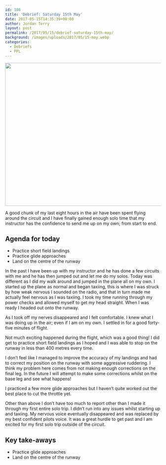 ```yaml
---
id: 186
title: 'Debrief: Saturday 15th May'
date: 2017-05-15T14:35:39+00:00
author: Jordan Terry
layout: post
permalink: /2017/05/15/debrief-saturday-15th-may/
background: /images/uploads/2017/05/15-may.webp
categories:
  - Debriefs
  - PPL
---
```


<img loading="lazy" class="alignnone size-large wp-image-188" src="{{ site.baseurl }}/images/uploads/2017/05/15-may-1024x461.webp" alt="" width="1024" height="461" srcset="{{ site.baseurl }}/images/uploads/2017/05/15-may-1024x461.webp 1024w, {{ site.baseurl }}/images/uploads/2017/05/15-may-300x135.webp 300w, {{ site.baseurl }}/images/uploads/2017/05/15-may-768x346.webp 768w, {{ site.baseurl }}/images/uploads/2017/05/15-may.webp 2000w" sizes="(max-width: 1024px) 100vw, 1024px" />

A good chunk of my last eight hours in the air have been spent flying around the circuit and I have finally gained
enough solo time that my instructor has the confidence to send me up on my own; from start to end.

## Agenda for today

* Practice short field landings
* Practice glide approaches
* Land on the centre of the runway&nbsp;

In the past I have been up with my instructor and he has done a few circuits with me and he has then jumped out and let
me do my solos. Today was different as I did my walk around and jumped in the plane all on my own. I started up the
plane as normal and began taxiing, this is where I was struck by how weak nervous I sounded on the radio, and that in
turn made me actually feel nervous as I was taxiing. I took my time running through my power checks and allowed myself
to get my head straight. When I was ready I headed out onto the runway.

As I took off my nerves disappeared and I felt comfortable. I knew what I was doing up in the air; even if I am on my
own. I settled in for a good forty-five minutes of flight.

Not much exciting happened during the flight, which was a good thing! I did get to practice short field landings as I
hoped and I was able to stop on the runway in less than 400 metres every time.

I don’t feel like I managed to improve the accuracy of my landings and had to correct my position on the runway with
some aggressive ruddering. I think my problem here comes from not making enough corrections on the final leg. In the
future I will attempt to make some corrections whilst on the base leg and see what happens!

I practiced a few more glide approaches but I haven’t quite worked out the best place to cut the throttle yet.

Other than above I don’t have too much to report other than I made it through my first entire solo trip. I didn’t run
into any issues whilst starting up and taxiing. My nervous voice eventually disappeared and was replaced by my best
confident pilots voice. It was a great hurdle to get past and I am excited for my first solo trip outside of the
circuit.

## Key take-aways

* Practice glide approaches
* Land on the centre of the runway